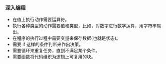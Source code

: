### 深入编程
- 在值上执行动作需要运算符。
- 执行各种类型的动作需要值和类型，比如，对数字进行数学运算，用字符串输出。
- 在程序的执行过程中需要变量来保存数据(也就是状态)。
- 需要 if 这样的条件判断来作出决策。
- 需要循环来重复任务，直到不满足某个条件。
- 需要函数将代码组织为逻辑上可复用的块。